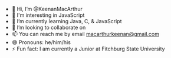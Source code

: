- 👋 Hi, I’m @KeenanMacArthur
- 👀 I'm interesting in JavaScript
- 🌱 I’m currently learning Java, C, & JavaScript
- 💞️ I’m looking to collaborate on 
- 📫 You can reach me by email macarthurkeenan@gmail.com
- 😄 Pronouns: he/him/his
- ⚡ Fun fact: I am currently a Junior at Fitchburg State University
  
<!---
KeenanMacArthur/KeenanMacArthur is a ✨ special ✨ repository because its `README.md` (this file) appears on your GitHub profile.
You can click the Preview link to take a look at your changes.
--->
